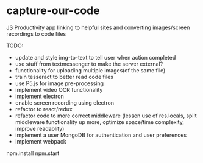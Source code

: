 # capture-our-code
JS Productivity app linking to helpful sites and converting images/screen recordings to code files

TODO:
  - update and style img-to-text to tell user when action completed
  - use stuff from textmessenger to make the server external?
  - functionality for uploading multiple images(of the same file)
  - train tesseract to better read code files
  - use P5.js for image pre-processing
  - implement video OCR functionality
  - implement electron
  - enable screen recording using electron
  - refactor to react/redux
  - refactor code to more correct middleware (lessen use of res.locals, split middleware functionality up more, optimize space/time complexity, improve readablity)
  - implement a user MongoDB for authentication and user preferences
  - implement webpack

npm.install
npm.start